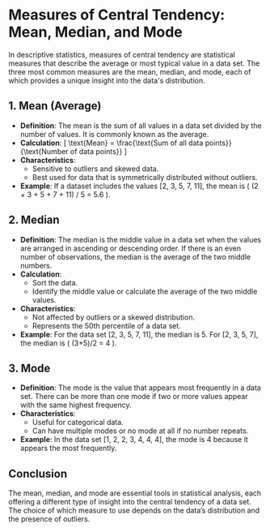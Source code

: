# Measures of Central Tendency: Mean, Median, and Mode

In descriptive statistics, measures of central tendency are statistical measures that describe the average or most typical value in a data set. The three most common measures are the mean, median, and mode, each of which provides a unique insight into the data's distribution.

## 1. Mean (Average)
- **Definition**: The mean is the sum of all values in a data set divided by the number of values. It is commonly known as the average.
- **Calculation**: 
  \[
  \text{Mean} = \frac{\text{Sum of all data points}}{\text{Number of data points}}
  \]
- **Characteristics**:
  - Sensitive to outliers and skewed data.
  - Best used for data that is symmetrically distributed without outliers.
- **Example**: If a dataset includes the values [2, 3, 5, 7, 11], the mean is \( (2 + 3 + 5 + 7 + 11) / 5 = 5.6 \).

## 2. Median
- **Definition**: The median is the middle value in a data set when the values are arranged in ascending or descending order. If there is an even number of observations, the median is the average of the two middle numbers.
- **Calculation**:
  - Sort the data.
  - Identify the middle value or calculate the average of the two middle values.
- **Characteristics**:
  - Not affected by outliers or a skewed distribution.
  - Represents the 50th percentile of a data set.
- **Example**: For the data set [2, 3, 5, 7, 11], the median is 5. For [2, 3, 5, 7], the median is \( (3+5)/2 = 4 \).

## 3. Mode
- **Definition**: The mode is the value that appears most frequently in a data set. There can be more than one mode if two or more values appear with the same highest frequency.
- **Characteristics**:
  - Useful for categorical data.
  - Can have multiple modes or no mode at all if no number repeats.
- **Example**: In the data set [1, 2, 2, 3, 4, 4, 4], the mode is 4 because it appears the most frequently.

## Conclusion

The mean, median, and mode are essential tools in statistical analysis, each offering a different type of insight into the central tendency of a data set. The choice of which measure to use depends on the data’s distribution and the presence of outliers.
